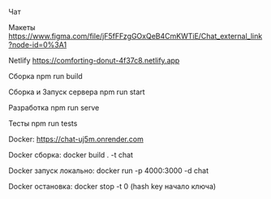 Чат

Макеты
https://www.figma.com/file/jF5fFFzgGOxQeB4CmKWTiE/Chat_external_link?node-id=0%3A1

Netlify
https://comforting-donut-4f37c8.netlify.app

Сборка
npm run build

Сборка и Запуск сервера
npm run start

Разработка
npm run serve

Тесты
npm run tests

Docker:
https://chat-uj5m.onrender.com

Docker сборка:
docker build . -t chat

Docker запуск локально:
docker run -p 4000:3000 -d chat

Docker остановка:
docker stop -t 0 (hash key начало ключа)
